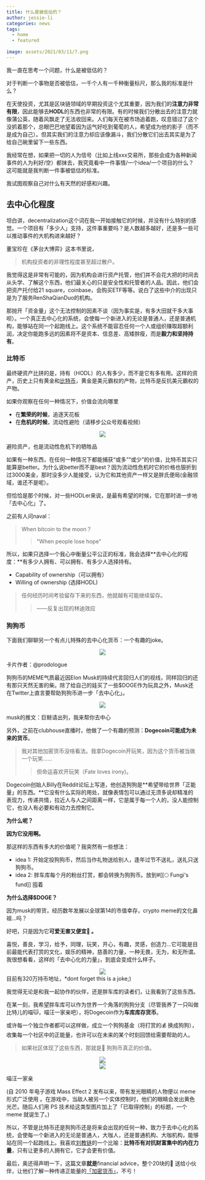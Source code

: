 ```yaml
---
title: 什么是被低估的？
author: jessie-li
categories: news
tags:
  - home
  - featured
 
image: assets/2021/03/11/7.png
---
```

我一直在思考一个问题，什么是被低估的？

对于判断一个事物是否被低估，一千个人有一千种衡量标尺，那么我的标准是什么？

在天使投资，尤其是区块链领域的早期投资这个尤其重要，因为我们的**注意力非常有限**，因此能够去**HODL**的东西也非常的有限。有的时候我们分散出去的注意力就像蒲公英，随着风飘走了无法收回来。人们每天在被市场追着跑，叹息错过了这个没抓着那个，总眼巴巴地望着因为运气好吃到葡萄的人，希望成为他的影子（而不是成为自己）。但其实我们的注意力却应该像漏斗，我们分散它们出去其实是为了给自己碗里留下一些东西。

我经常在想，如果把一切的人为信号（比如上线xxx交易所，那些会成为各种新闻事件的人为利好/空）都抹去，我究竟看中一件事情/一个idea/一个项目的什么？这可能就是我判断一件事被低估的标准。

我试图观察自己对什么有天然的好感和兴趣。

## 去中心化程度

坦白讲，decentralization这个词在我一开始接触它的时候，并没有什么特别的感觉。一个项目有「多少人」支持，这件事重要吗？是人数越多越好，还是多一些可以推动事件的大机构进来越好？

董宝珍在《茅台大博弈》这本书里说，

>机构投资者的非理性程度甚至超过散户。

我觉得这是非常有可能的，因为机构会进行资产托管，他们并不会花大把的时间去从头学、了解这个东西，他们最关心的只是安全性和托管者的人品。因此，他们会把资产托付给21 square，coinbase，会购买ETF等等。说白了这些中介的出现只是为了服务RenShaQianDuo的机构。

那抛开「资金量」这个无法控制的因素不谈（因为事实是，有多大田就干多大事呗）。一个真正去中心化的系统，会使每一个新进入的无论是普通人，还是普通机构，能够站在同一个起跑线上。这个系统不能容忍任何一个人或组织赚取超额利润，决定你能跑多远的因素将不是资本、信息差、高矮胖瘦，而是**毅力和坚持持有**。

### 比特币

最终硬资产比拼的是，持有（HODL）的人有多少，而不是它有多有用。这样的资产，历史上只有黄金和[比特币](http://mp.weixin.qq.com/s?__biz=MzU5NjQxNzQ3Mw==&mid=2247485162&idx=1&sn=8e76b577150f44c7fe8506f05541d192&chksm=fe624844c915c15268275df65bac3ddefef8496d4f779b35c66070ecc4149555a4bba0bfd5b1&scene=21#wechat_redirect&fileGuid=6GYhj3RrgvxGDQj8)，黄金是美元霸权的产物，比特币是反抗美元霸权的产物。

如果你观察在任何一种情况下，价值会流向哪里

* 在**繁荣的时候**，追逐天花板
* 在**危机的时候**，流动性避险（请移步公众号观看视频）

<div align=center><img src="/assets/2021/03/11/2.png"/></div>

避险资产，也是流动性危机下的牺牲品

如果有一种东西，在任何一种情况下都能捕获“或多”“或少”的价值，比特币其实只能算是better。为什么说better而不是best？因为流动性危机时它的价格也狠折到过3000美金，那时没多少人能接受，认为它和其他资产一样又是胖氏便局(金融领域，谁还不是呢）。

但恰恰是那个时候，对一些HODLer来说，是最有希望的时候，它在那时进一步地「去中心化」了。

之前有人问naval：

>When bitcoin to the moon？
>>"When people lose hope"

所以，如果只选择一个我心中衡量公平公正的标准，我会选择**去中心化的程度：**有多少人拥有、可以拥有、有多少人选择持有。

* Capability of ownership（可以拥有）
* Willing of ownership (选择HODL)
>任何经历时间考验留存下来的东西，他就越有可能继续留存。
>>——反复出现的林迪效应
### 狗狗币

下面我们聊聊另一个有点儿特殊的去中心化货币：一个有趣的joke。

<div align=center><img src="/assets/2021/03/11/3.png"/></div>

卡片作者：@prodologue

狗狗币的MEME气质最近因Elon Musk的持续代言回归人们的视线，同样回归的还有那只天然无害的柴。除了给自己的娃买了一些$DOGE作为玩具之外，Musk还在Twitter上直言要帮助狗狗币进一步「去中心化」。

<div align=center><img src="/assets/2021/03/11/4.png"/></div>

musk的推文：巨鲸请出列，我来帮你去中心

另外，之前在clubhouse直播时，他做了一个有趣的预测：**Dogecoin可能成为未来的货币**。

>我对其他加密货币没啥看法。我拿Dogecoin开玩笑，因为这个货币被当做一个玩笑......
>>但命运喜欢开玩笑（Fate loves irony)。

Dogecoin创始人Billy在Reddit论坛上写道，他创造狗狗是**希望带给世界「正能量」的东西。**它没有什么实际的用处，就像表情包可以通过无须多说却精准的表现力，传递共情，拉近人与人之间距离一样，它是属于每一个人的，没人能控制它，也没人有必要和有动力去控制它。

**为什么呢？**

**因为它没用啊。**

那这样的东西有多大的价值呢？我突然有一些想法：

* idea 1: 开始定投狗狗币，然后当作礼物送给别人，逢年过节不送礼，送礼只送狗狗币。
* idea 2: 胖车库每个月的粉丝打赏，都会转换为狗狗币。放到#[[🌕 Fungi's fund]] 囤着

**为什么选择$DOGE？**

因为musk的带货，经历数年发展以全球第14的市值幸存，crypto meme的文化鼻祖...吗？

好吧，只是因为它**可爱无害又便宜🐶 。**

喜悦，善良，学习，给予，同理，玩笑，开心，有趣，灵感，创造力...它可能是目前最能代表打赏的文化，娱乐的精神，慈善的力量，一种无畏，无为，和无所谓。我很想看看，这样的「去中心化的力量」，到底会变成什么样子。

<div align=center><img src="/assets/2021/03/11/5.png"/></div>
目前有320万持币地址，*dont forget this is a joke;)

我觉得无论是和我一起协作的伙伴，还是胖车库的读者们，让我看到了这些东西。

在某一刻，我希望胖车库可以作为世界一个角落的狗狗分支（尽管我养了一只叫做比特儿的喵🐱，喵汪一家亲吧），将Dogecoin作为**车库库存货币**。

或许每一个独立作者都可以这样做，成立一个狗狗基金（将打赏的💰 换成狗狗），收集每一个社区中的正能量，也许可以在未来的某个时刻回馈给需要帮助的人。

>如果社区体现了这些东西，那就是🐶 狗狗币真正的价值。

<div align=center><img src="/assets/2021/03/11/6.png"/></div>
<div align=center><img src="/assets/2021/03/11/7.png"/></div>

喵汪一家亲

(自 2010 年电子游戏 Mass Effect 2 发布以来，带有发光眼睛的人物便以 meme 形式广泛使用 。在游戏中，当敌人被另一个实体控制时，他们的眼睛会发出黄色光芒。随后人们用 PS 技术给这类型图片加上了「已取得控制」的标题，一个 meme 就诞生了。)

所以，不管是比特币还是狗狗币还是将来会出现的任何一种，致力于去中心化的系统，会使每一个新进入的无论是普通人，大咖人，还是普通机构、大咖机构，能够站在同一个起跑线上。我喜欢[刘教链](http://mp.weixin.qq.com/s?__biz=MjM5MjMwNjgzMA==&mid=2247485396&idx=1&sn=96389df250ee465e83d0b0825b194394&chksm=a6a9043591de8d2378a7b2404621e64865c14f7bbd320b28c20a92a94c7d6149102ca4fae772&scene=21#wechat_redirect&fileGuid=6GYhj3RrgvxGDQj8)的一个比喻：**比特币有对抗财富集中的内在力量**，只有让更多的人拥有它，它才会更有价值。

最后，奥还得声明一下，这篇文章**就是**financial advice，整个20块的🐶 送给小伙伴，让他们了解一种传递正能量的[「加密货币」](https://mp.weixin.qq.com/mp/appmsgalbum?__biz=MzU5NjQxNzQ3Mw==&action=getalbum&album_id=1566271707127005187#wechat_redirect&fileGuid=6GYhj3RrgvxGDQj8)，不亏！

